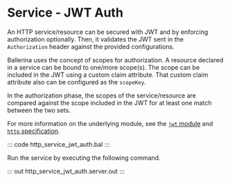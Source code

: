 # Service - JWT Auth

An HTTP service/resource can be secured with JWT and by enforcing authorization optionally. Then, it validates the JWT sent in the `Authorization` header against the provided configurations.

Ballerina uses the concept of scopes for authorization. A resource declared in a service can be bound to one/more scope(s). The scope can be included in the JWT using a custom claim attribute. That custom claim attribute also can be configured as the `scopeKey`.

In the authorization phase, the scopes of the service/resource are compared against the scope included in the JWT for at least one match between the two sets.

For more information on the underlying module, see the [`jwt` module](https://lib.ballerina.io/ballerina/jwt/latest/)
and [`http` specification](https://ballerina.io/spec/http/#9113-listener---jwt-auth).

::: code http_service_jwt_auth.bal :::

Run the service by executing the following command.

::: out http_service_jwt_auth.server.out :::
